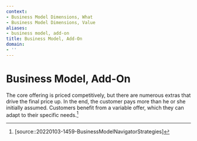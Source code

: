 ```yaml
---
context:
- Business Model Dimensions, What
- Business Model Dimensions, Value
aliases:
- business model, add-on
title: Business Model, Add-On
domain:
- ''
---
```


# Business Model, Add-On

The core offering is priced competitively, but there are numerous extras that drive the final price up. In the end, the customer pays more than he or she initially assumed. Customers benefit from a variable offer, which they can adapt to their specific needs.[^1]

[^1]: [source::20220103-1459-BusinessModelNavigatorStrategies]
